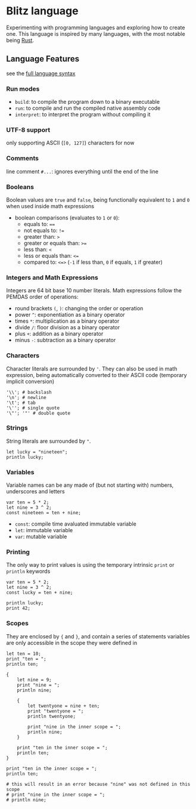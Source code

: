 # Blitz language

Experimenting with programming languages and exploring how to create one.
This language is inspired by many languages, with the most notable being [Rust](https://www.rust-lang.org/).


## Language Features

see the [full language syntax](SYNTAX.ebnf)

### Run modes

- `build`: to compile the program down to a binary executable
- `run`: to compile and run the compiled native assembly code
- `interpret`: to interpret the program without compiling it

### UTF-8 support

only supporting ASCII (`[0, 127]`) characters for now

### Comments

line comment `#...`: ignores everything until the end of the line

### Booleans

Boolean values are `true` and `false`, being functionally equivalent to `1` and `0` when used inside math expressions

- boolean comparisons (evaluates to `1` or `0`):
    - equals to: `==`
    - not equals to: `!=`
    - greater than: `>`
    - greater or equals than: `>=`
    - less than: `<`
    - less or equals than: `<=`
    - compared to: `<=>` (`-1` if less than, `0` if equals, `1` if greater)

### Integers and Math Expressions

Integers are 64 bit base 10 number literals.
Math expressions follow the PEMDAS order of operations:

- round brackets `(`, `)`: changing the order or operation
- power `^`: exponentiation as a binary operator
- times `*`: multiplication as a binary operator
- divide `/`: floor division as a binary operator
- plus `+`: addition as a binary operator
- minus `-`: subtraction as a binary operator

### Characters

Character literals are surrounded by `'`.
They can also be used in math expression, being automatically converted to their ASCII code (temporary implicit conversion)

``` blitz
'\\'; # backslash
'\n'; # newline
'\t'; # tab
'\''; # single quote
'\"'; '"' # double quote
```

### Strings

String literals are surrounded by `"`.

```blitz
let lucky = "nineteen";
println lucky;
```

### Variables

Variable names can be any made of (but not starting with) numbers, underscores and letters

``` blitz
var ten = 5 * 2;
let nine = 3 ^ 2;
const nineteen = ten + nine;
```

- `const`: compile time avaluated immutable variable
- `let`: immutable variable
- `var`: mutable variable

### Printing

The only way to print values is using the temporary intrinsic `print` or `println` keywords

``` blitz
var ten = 5 * 2;
let nine = 3 ^ 2;
const lucky = ten + nine;

println lucky;
print 42;
```

### Scopes

They are enclosed by `{` and `}`, and contain a series of statements
variables are only accessible in the scope they were defined in

```blitz
let ten = 10;
print "ten = ";
println ten;

{
    let nine = 9;
    print "nine = ";
    println nine;

    {
        let twentyone = nine + ten;
        print "twentyone = ";
        println twentyone;

        print "nine in the inner scope = ";
        println nine;
    }

    print "ten in the inner scope = ";
    println ten;
}

print "ten in the inner scope = ";
println ten;

# this will result in an error because "nine" was not defined in this scope
# print "nine in the inner scope = ";
# println nine;

```
